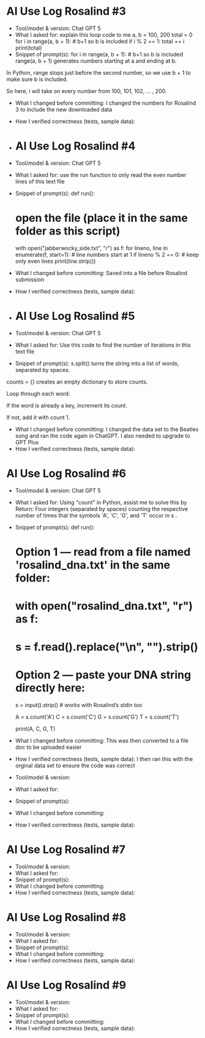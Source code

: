 # AI Use Log Rosalind #3
- Tool/model & version: Chat GPT 5
- What I asked for: explain this loop code to me a, b = 100, 200 total = 0 for i in range(a, b + 1): # b+1 so b is included if i % 2 == 1: total += i print(total)
- Snippet of prompt(s): for i in range(a, b + 1):   # b+1 so b is included
range(a, b + 1) generates numbers starting at a and ending at b.

In Python, range stops just before the second number, so we use b + 1 to make sure b is included.

So here, i will take on every number from 100, 101, 102, … , 200.
- What I changed before committing: I changed the numbers for Rosalind 3 to include the new downloaded data
- How I verified correctness (tests, sample data):

- # AI Use Log Rosalind #4
- Tool/model & version: Chat GPT 5
- What I asked for: use the run function to only read the even number lines of this text file
- Snippet of prompt(s): def run():
    # open the file (place it in the same folder as this script)
    with open("jabberwocky_side.txt", "r") as f:
        for lineno, line in enumerate(f, start=1):  # line numbers start at 1
            if lineno % 2 == 0:  # keep only even lines
                print(line.strip())
- What I changed before committing: Saved into a file before Rosalind submission
- How I verified correctness (tests, sample data): 

- # AI Use Log Rosalind #5
- Tool/model & version: Chat GPT 5
- What I asked for: Use this code to find the number of iterations in this text file
- Snippet of prompt(s): s.split() turns the string into a list of words, separated by spaces.

counts = {} creates an empty dictionary to store counts.

Loop through each word:

If the word is already a key, increment its count.

If not, add it with count 1.
- What I changed before committing: I changed the data set to the Beatles song and ran the code again in ChatGPT. I also needed to upgrade to GPT Plus 
- How I verified correctness (tests, sample data):

# AI Use Log Rosalind #6
- Tool/model & version: Chat GPT 5
- What I asked for: Using "count" in Python, assist me to solve this by Return: Four integers (separated by spaces) counting the respective number of times that the symbols 'A', 'C', 'G', and 'T' occur in s
.
- Snippet of prompt(s): def run():
    # Option 1 — read from a file named 'rosalind_dna.txt' in the same folder:
    # with open("rosalind_dna.txt", "r") as f:
    #     s = f.read().replace("\n", "").strip()

    # Option 2 — paste your DNA string directly here:
    s = input().strip()  # works with Rosalind’s stdin too

    A = s.count('A')
    C = s.count('C')
    G = s.count('G')
    T = s.count('T')

    print(A, C, G, T)
- What I changed before committing: This was then converted to a file doc to be uploaded easier
- How I verified correctness (tests, sample data): I then ran this with the orginal data set to ensure the code was correct

- Tool/model & version:
- What I asked for:
- Snippet of prompt(s):
- What I changed before committing:
- How I verified correctness (tests, sample data):

# AI Use Log Rosalind #7
- Tool/model & version:
- What I asked for:
- Snippet of prompt(s):
- What I changed before committing:
- How I verified correctness (tests, sample data):

# AI Use Log Rosalind #8
- Tool/model & version:
- What I asked for:
- Snippet of prompt(s):
- What I changed before committing:
- How I verified correctness (tests, sample data):

# AI Use Log Rosalind #9
- Tool/model & version:
- What I asked for:
- Snippet of prompt(s):
- What I changed before committing:
- How I verified correctness (tests, sample data):
